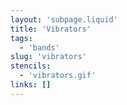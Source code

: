```yaml
---
layout: 'subpage.liquid'
title: 'Vibrators'
tags:
  - 'bands'
slug: 'vibrators'
stencils:
  - 'vibrators.gif'
links: []
---
```

